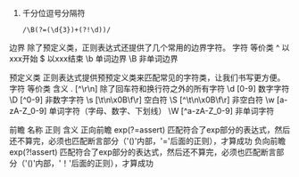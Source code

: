 1. 千分位逗号分隔符
   
   ```
   /\B(?=(\d{3})+(?!\d))/
   ```

边界
除了预定义类，正则表达式还提供了几个常用的边界字符。
字符    等价类
^    以xxx开始
$    以xxx结束
\b    单词边界
\B    非单词边界

预定义类
正则表达式提供预预定义类来匹配常见的字符类，让我们书写更方便。
字符  等价类  含义
. [^\r\n] 除了回车符和换行符之外的所有字符
\d  [0-9] 数字字符
\D  [^0-9]  非数字字符
\s  [\t\n\x0B\f\r]  空白符
\S  [^\t\n\x0B\f\r] 非空白符
\w  [a-zA-Z_0-9]  单词字符（字母、数字、下划线）
\W  [^a-zA-Z_0-9]  非单词字符

前瞻
名称  正则  含义
正向前瞻  exp(?=assert) 匹配符合了exp部分的表达式，然后还不算完，必须也匹配断言部分（'()'内部，'='后面的正则），才算成功
负向前瞻  exp(?!assert) 匹配符合了exp部分的表达式，然后还不算完，必须也匹配断言部分（'()'内部，'！'后面的正则），才算成功

```

```


